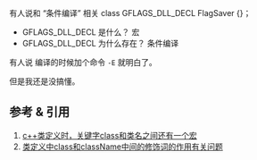有人说和 “条件编译” 相关
class GFLAGS_DLL_DECL FlagSaver {}；
- GFLAGS_DLL_DECL 是什么？ 宏
- GFLAGS_DLL_DECL 为什么存在？ 条件编译



有人说 编译的时候加个命令 `-E` 就明白了。

但是我还是没搞懂。



## 参考 & 引用
1. [c++类定义时，关键字class和类名之间还有一个宏](https://zhidao.baidu.com/question/587643774.html)
2. [类定义中class和className中间的修饰词的作用有关问题](http://blog.csdn.net/inu1255/article/details/10810343)
